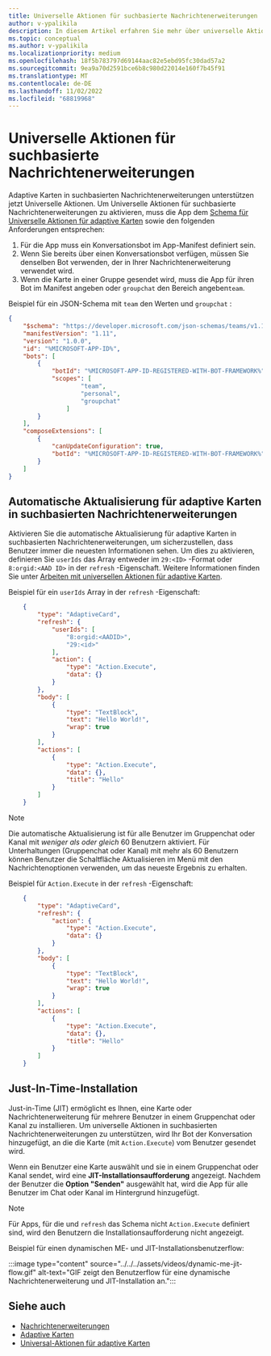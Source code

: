 ```yaml
---
title: Universelle Aktionen für suchbasierte Nachrichtenerweiterungen
author: v-ypalikila
description: In diesem Artikel erfahren Sie mehr über universelle Aktionen und die automatische Aktualisierung für adaptive Karten in suchbasierten Nachrichtenerweiterungen.
ms.topic: conceptual
ms.author: v-ypalikila
ms.localizationpriority: medium
ms.openlocfilehash: 18f5b783797d69144aac82e5ebd95fc30dad57a2
ms.sourcegitcommit: 9ea9a70d2591bce6b8c980d22014e160f7b45f91
ms.translationtype: MT
ms.contentlocale: de-DE
ms.lasthandoff: 11/02/2022
ms.locfileid: "68819968"
---
```

# <a name="universal-actions-for-search-based-message-extensions"></a>Universelle Aktionen für suchbasierte Nachrichtenerweiterungen

Adaptive Karten in suchbasierten Nachrichtenerweiterungen unterstützen jetzt Universelle Aktionen. Um Universelle Aktionen für suchbasierte Nachrichtenerweiterungen zu aktivieren, muss die App dem [Schema für Universelle Aktionen für adaptive Karten](../../../task-modules-and-cards/cards/Universal-actions-for-adaptive-cards/Work-with-Universal-Actions-for-Adaptive-Cards.md#schema-for-universal-actions-for-adaptive-cards) sowie den folgenden Anforderungen entsprechen:

1. Für die App muss ein Konversationsbot im App-Manifest definiert sein.
1. Wenn Sie bereits über einen Konversationsbot verfügen, müssen Sie denselben Bot verwenden, der in Ihrer Nachrichtenerweiterung verwendet wird.
1. Wenn die Karte in einer Gruppe gesendet wird, muss die App für ihren Bot im Manifest angeben oder `groupchat` den Bereich angeben`team`.

Beispiel für ein JSON-Schema mit `team` den Werten und `groupchat` :

```json
{
    "$schema": "https://developer.microsoft.com/json-schemas/teams/v1.11/MicrosoftTeams.schema.json",
    "manifestVersion": "1.11",
    "version": "1.0.0",
    "id": "%MICROSOFT-APP-ID%",
    "bots": [
        {
            "botId": "%MICROSOFT-APP-ID-REGISTERED-WITH-BOT-FRAMEWORK%",
            "scopes": [
                    "team",
                    "personal",
                    "groupchat"
                ]
        }
    ],
    "composeExtensions": [
        {
            "canUpdateConfiguration": true,
            "botId": "%MICROSOFT-APP-ID-REGISTERED-WITH-BOT-FRAMEWORK%", // Use the same bot as what is specified in the bots section above
        }
    ]
}
```

## <a name="automatic-refresh-for-adaptive-cards-in-search-based-message-extensions"></a>Automatische Aktualisierung für adaptive Karten in suchbasierten Nachrichtenerweiterungen

Aktivieren Sie die automatische Aktualisierung für adaptive Karten in suchbasierten Nachrichtenerweiterungen, um sicherzustellen, dass Benutzer immer die neuesten Informationen sehen. Um dies zu aktivieren, definieren Sie `userIds` das Array entweder im  `29:<ID>` -Format oder `8:orgid:<AAD ID>` in der `refresh` -Eigenschaft. Weitere Informationen finden Sie unter [Arbeiten mit universellen Aktionen für adaptive Karten](../../../task-modules-and-cards/cards/Universal-actions-for-adaptive-cards/Work-with-Universal-Actions-for-Adaptive-Cards.md#user-ids-in-refresh).

Beispiel für ein `userIds` Array in der `refresh` -Eigenschaft:

```json
    {
        "type": "AdaptiveCard",
        "refresh": {
            "userIds": [
                "8:orgid:<AADID>",
                "29:<id>"
            ],
            "action": {
                "type": "Action.Execute",
                "data": {}
            }
        },
        "body": [
            {
                "type": "TextBlock",
                "text": "Hello World!",
                "wrap": true
            }
        ],
        "actions": [
            {
                "type": "Action.Execute",
                "data": {},
                "title": "Hello"
            }
        ]
    }
```

> [!NOTE]
> Die automatische Aktualisierung ist für alle Benutzer im Gruppenchat oder Kanal mit *weniger als oder gleich* 60 Benutzern aktiviert. Für Unterhaltungen (Gruppenchat oder Kanal) mit mehr als 60 Benutzern können Benutzer die Schaltfläche Aktualisieren im Menü mit den Nachrichtenoptionen verwenden, um das neueste Ergebnis zu erhalten.

Beispiel für `Action.Execute` in der `refresh` -Eigenschaft:

```json
    {
        "type": "AdaptiveCard",
        "refresh": {
            "action": {
                "type": "Action.Execute",
                "data": {}
            }
        },
        "body": [
            {
                "type": "TextBlock",
                "text": "Hello World!",
                "wrap": true
            }
        ],
        "actions": [
            {
                "type": "Action.Execute",
                "data": {},
                "title": "Hello"
            }
        ]
    }
```

## <a name="just-in-time-install"></a>Just-In-Time-Installation

Just-in-Time (JIT) ermöglicht es Ihnen, eine Karte oder Nachrichtenerweiterung für mehrere Benutzer in einem Gruppenchat oder Kanal zu installieren. Um universelle Aktionen in suchbasierten Nachrichtenerweiterungen zu unterstützen, wird Ihr Bot der Konversation hinzugefügt, an die die Karte (mit `Action.Execute`) vom Benutzer gesendet wird.

Wenn ein Benutzer eine Karte auswählt und sie in einem Gruppenchat oder Kanal sendet, wird eine **JIT-Installationsaufforderung** angezeigt. Nachdem der Benutzer die **Option "Senden"** ausgewählt hat, wird die App für alle Benutzer im Chat oder Kanal im Hintergrund hinzugefügt.

> [!NOTE]
> Für Apps, für die und `refresh` das Schema nicht `Action.Execute` definiert sind, wird den Benutzern die Installationsaufforderung nicht angezeigt.

Beispiel für einen dynamischen ME- und JIT-Installationsbenutzerflow:

  :::image type="content" source="../../../assets/videos/dynamic-me-jit-flow.gif" alt-text="GIF zeigt den Benutzerflow für eine dynamische Nachrichtenerweiterung und JIT-Installation an.":::

## <a name="see-also"></a>Siehe auch

* [Nachrichtenerweiterungen](../../what-are-messaging-extensions.md)
* [Adaptive Karten](../../../task-modules-and-cards/what-are-cards.md#adaptive-cards)
* [Universal-Aktionen für adaptive Karten](../../../task-modules-and-cards/cards/Universal-actions-for-adaptive-cards/Overview.md)
